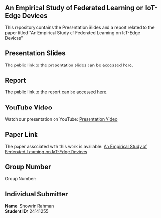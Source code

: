 ## An Empirical Study of Federated Learning on IoT-Edge Devices

This repository contains the Presentation Slides and a report related to the paper titled "An Empirical Study of Federated Learning on IoT-Edge Devices" 

## Presentation Slides

The public link to the presentation slides can be accessed [here](https://docs.google.com/presentation/d/1ezyBzjrNN7URkJ3Zn0t1bZ1NDkb-QANaquFXu3Td40o/edit?usp=sharing).
## Report

The public link to the report can be accessed [here](https://docs.google.com/document/d/1srRIxlhPbHRYe4k6VsTG6JsGch93b39r2WzY4tbhT3E/edit?usp=sharing).
## YouTube Video

Watch our presentation on YouTube: [Presentation Video](https://youtu.be/D9ZYhaaHv3c)
## Paper Link

The paper associated with this work is available: [An Empirical Study of Federated Learning on IoT-Edge Devices](https://arxiv.org/abs/2305.19831#).

## Group Number

Group Number: 

## Individual Submitter

**Name:** Showrin Rahman  
**Student ID:** 24141255
